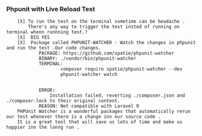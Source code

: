 ###  Phpunit with Live Reload Test
        [X] To run the test on the terminal sometime can be headache .
            There's any way to trigger the test insted of running on terminal whenn runnning test.? 
        [X]  BIG YES
        [X]  Package called PHPUNIT-WATCHER - Watch the changes in phpunit and run the test .Our code changes.
                PACKAGE: https://github.com/spatie/phpunit-watcher
                BINARY: ./vendor/bin/phpunit-watcher
                TERMINAL: 
                        composer require spatie/phpunit-watcher --dev
                        phpunit-watcher watch
            
  
                ERROR: 
                    Installation failed, reverting ./composer.json and ./composer.lock to their original content.
                REASON: Not compatible with Laravel 9
        PHPUnit Watcher is a wonderful packages that automatically rerun our test whenever there is a change inn our source code .
        It is a great tool that will save us lots of time and make us happier inn the lonng run .
  
